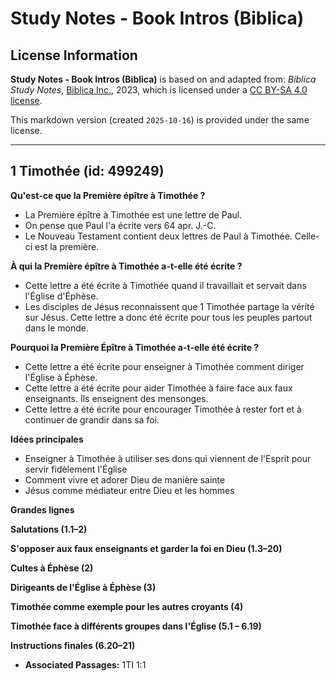 # Study Notes - Book Intros (Biblica)

## License Information

**Study Notes - Book Intros (Biblica)** is based on and adapted from: _Biblica Study Notes_, [Biblica Inc.](https://www.biblica.com/), 2023, which is licensed under a [CC BY-SA 4.0 license](https://creativecommons.org/licenses/by-sa/4.0/legalcode.en).

This markdown version (created `2025-10-16`) is provided under the same license.



--------------------------------

## 1 Timothée (id: 499249)

**Qu'est\-ce que la Première épître à Timothée ?**

* La Première épître à Timothée est une lettre de Paul.
* On pense que Paul l'a écrite vers 64 apr. J.\-C.
* Le Nouveau Testament contient deux lettres de Paul à Timothée. Celle\-ci est la première.

**À qui la Première épître à Timothée a\-t\-elle été écrite ?**

* Cette lettre a été écrite à Timothée quand il travaillait et servait dans l'Église d'Éphèse.
* Les disciples de Jésus reconnaissent que 1 Timothée partage la vérité sur Jésus. Cette lettre a donc été écrite pour tous les peuples partout dans le monde.

**Pourquoi la Première Épître à Timothée a\-t\-elle été écrite ?**

* Cette lettre a été écrite pour enseigner à Timothée comment diriger l'Église à Éphèse.
* Cette lettre a été écrite pour aider Timothée à faire face aux faux enseignants. Ils enseignent des mensonges.
* Cette lettre a été écrite pour encourager Timothée à rester fort et à continuer de grandir dans sa foi.

**Idées principales**

* Enseigner à Timothée à utiliser ses dons qui viennent de l'Esprit pour servir fidèlement l'Église
* Comment vivre et adorer Dieu de manière sainte
* Jésus comme médiateur entre Dieu et les hommes

**Grandes lignes**

**Salutations (1\.1–2\)**

**S'opposer aux faux enseignants et garder la foi en Dieu (1\.3–20\)**

**Cultes à Éphèse (2\)**

**Dirigeants de l'Église à Éphèse (3\)**

**Timothée comme exemple pour les autres croyants (4\)**

**Timothée face à différents groupes dans l'Église (5\.1 – 6\.19\)**

**Instructions finales (6\.20–21\)**

* **Associated Passages:** 1TI 1:1

